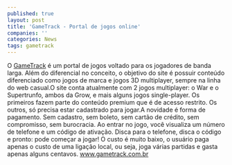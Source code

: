 ```yaml
---
published: true
layout: post
title: 'GameTrack - Portal de jogos online'
companies: ''
categories: News
tags: gametrack
---
```

O <a href="http://www.gametrack.com.br">GameTrack</a>
 é um portal de jogos voltado para os jogadores de banda larga. Além do diferencial no conceito, o objetivo do site é possuir conteúdo diferenciado como jogos de marca e jogos 3D multiplayer, sempre na linha do web casual.O site conta atualmente com 2 jogos multiplayer: o War e o Supertrunfo, ambos da Grow, e mais alguns jogos single-player. Os primeiros fazem parte do conteúdo premium que é de acesso restrito. Os outros, só precisa estar cadastrado para jogar.A novidade é forma de pagamento. Sem cadastro, sem boleto, sem cartão de crédito, sem compromisso, sem burocracia. Ao entrar no jogo, você visualiza um número de telefone e um código de ativação. Disca para o telefone, disca o código e pronto: pode começar a jogar! O custo é muito baixo, o usuário paga apenas o custo de uma ligação local, ou seja, joga várias partidas e gasta apenas alguns centavos. <a href="http://www.gametrack.com.br">www.gametrack.com.br</a>




